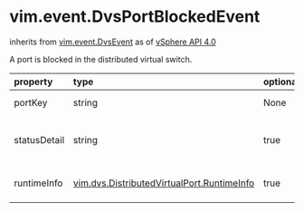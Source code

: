 vim.event.DvsPortBlockedEvent
=============================
inherits from [vim.event.DvsEvent](docs/vim.event.DvsEvent.md)
as of [vSphere API 4.0](vim.version.md#vim.version.version5)


A port is blocked in the distributed virtual switch.

| property | type | optional | priv | desc |
|:---------|:-----|:---------|:-----|:-----|
| portKey | string | None | None | The port key. |
| statusDetail | string | true | None | Reason for port's current status |
| runtimeInfo | [vim.dvs.DistributedVirtualPort.RuntimeInfo](vim.dvs.DistributedVirtualPort.RuntimeInfo.md "vim.dvs.DistributedVirtualPort.RuntimeInfo") | true | None | The port runtime information. |


